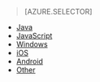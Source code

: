 > [AZURE.SELECTOR]
- [Java](../articles/app-insights-java-get-started.md)
- [JavaScript](../articles/app-insights-javascript.md)
- [Windows](../articles/app-insights-windows-get-started.md)
- [iOS](../articles/app-insights-ios.md)
- [Android](../articles/app-insights-android.md)
- [Other](../articles/app-insights-platforms.md)


<!--HONumber=Apr16_HO1-->


